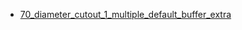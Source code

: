* [70_diameter_cutout_1_multiple_default_buffer_extra](70_diameter_cutout_1_multiple_default_buffer_extra)
